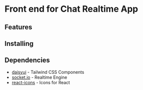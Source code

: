 # Front end for Chat Realtime App

## Features

## Installing

## Dependencies

-  [daisyui](https://daisyui.com/) - Tailwind CSS Components
-  [socket.io](https://socket.io/) - Realtime Engine
-  [react-icons](https://react-icons.github.io/react-icons/) - Icons for React
